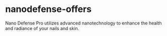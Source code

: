 # nanodefense-offers
Nano Defense Pro utilizes advanced nanotechnology to enhance the health and radiance of your nails and skin.
